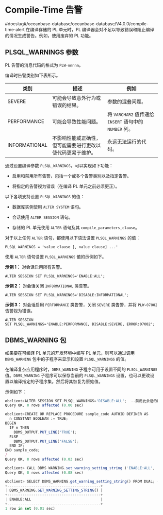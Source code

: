 Compile-Time 告警 
====================================
#docslug#/oceanbase-database/oceanbase-database/V4.0.0/compile-time-alert
在编译存储的 PL 单元时，PL 编译器会对不足以导致错误和阻止编译的情况生成警告。例如，使用废弃的 PL 功能。

PLSQL_WARNINGS 参数 
--------------------------------------

PL 告警的消息代码的格式为 `PLW-nnnnn`。

编译时告警类别如下表所示。


|      类别       |              描述               |                     例如                      |
|---------------|-------------------------------|---------------------------------------------|
| SEVERE        | 可能会导致意外行为或错误的结果。              | 参数的混叠问题。                                    |
| PERFORMANCE   | 可能会导致性能问题。                    | 将 `VARCHAR2` 值传递给 `INSERT` 语句中的 `NUMBER` 列。 |
| INFORMATIONAL | 不影响性能或正确性，但可能需要进行更改以使代码更易于维护。 | 永远无法运行的代码。                                  |



通过设置编译参数 `PLSQL_WARNINGS`，可以实现如下功能：

* 启用和禁用所有告警，包括一个或多个告警类别以及指定告警。

  

* 将指定的告警视为错误（在编译 PL 单元之前必须更正）。

  




以下各项支持设置 `PLSQL_WARNINGS` 的值：

* 数据库实例使用 `ALTER SYSTEM` 语句。

  

* 会话使用 `ALTER SESSION` 语句。

  

* 存储的 PL 单元使用 `ALTER` 语句及其 `compile_parameters_clause`。

  




对于以上任何 `ALTER` 语句，都使用以下语法设置 `PLSQL_WARNINGS` 的值：

```unknow
PLSQL_WARNINGS = 'value_clause [, value_clause] ...'
```



使用 `ALTER` 语句设置 `PLSQL_WARNINGS` 值的示例如下。

**示例 1：** 对会话启用所有告警。

```unknow
ALTER SESSION SET PLSQL_WARNINGS='ENABLE:ALL';
```



**示例 2：** 对会话关闭 `INFORMATIONAL` 类告警。

```unknow
ALTER SESSION SET PLSQL_WARNINGS='DISABLE:INFORMATIONAL';
```



**示例 3：** 对会话启用 `PERFORMANCE` 类告警，关闭 `SEVERE` 类告警，并将 `PLW-07002` 告警视为错误。

```unknow
ALTER SESSION 
SET PLSQL_WARNINGS='ENABLE:PERFORMANCE, DISABLE:SEVERE, ERROR:07002';
```



DBMS_WARNING 包 
-----------------------------------

如果要在可编译 PL 单元的开发环境中编写 PL 单元，则可以通过调用 `DBMS_WARNING` 包中的子程序来显示和设置 `PLSQL_WARNINGS` 的值。

在编译复杂应用程序时，`DBMS_WARNING` 子程序可用于设置不同的 `PLSQL_WARNINGS`值。`DBMS_WARNING` 子程序可以保存当前的 `PLSQL_WARNINGS` 设置，也可以更改设置以编译指定的子程序集，然后将其恢复为原始值。

示例如下：

```javascript
obclient>ALTER SESSION SET PLSQL_WARNINGS='DISABLE:ALL';  --禁用此会话的所有告警消息
Query OK, 0 rows affected (0.00 sec)

obclient>CREATE OR REPLACE PROCEDURE sample_code AUTHID DEFINER AS
  n CONSTANT BOOLEAN := TRUE;
BEGIN
  IF n THEN
    DBMS_OUTPUT.PUT_LINE('TRUE');
  ELSE
    DBMS_OUTPUT.PUT_LINE('FALSE');
  END IF;
END sample_code;
/
Query OK, 0 rows affected (0.03 sec)

obclient> CALL DBMS_WARNING.set_warning_setting_string ('ENABLE:ALL', 'SESSION'); --启用此会话的所有告警消息
Query OK, 0 rows affected (0.08 sec)

obclient> SELECT DBMS_WARNING.get_warning_setting_string() FROM DUAL; --查看当前的告警设置
+-------------------------------------------+
| DBMS_WARNING.GET_WARNING_SETTING_STRING() |
+-------------------------------------------+
| ENABLE:ALL                                |
+-------------------------------------------+
1 row in set (0.01 sec)
```


